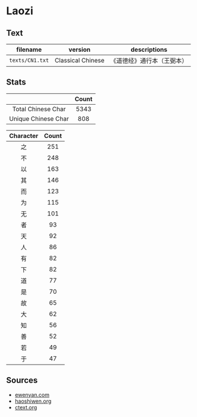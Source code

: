# Laozi

## Text

|    filename     |      version      |        descriptions        |
| :-------------: | :---------------: | :------------------------: |
| `texts/CN1.txt` | Classical Chinese | 《道德经》通行本（王弼本） |

## Stats

|                     | Count |
| :-----------------: | :---: |
| Total Chinese Char  | 5343  |
| Unique Chinese Char |  808  |

| Character | Count |
| :-------: | :---: |
|    之     |  251  |
|    不     |  248  |
|    以     |  163  |
|    其     |  146  |
|    而     |  123  |
|    为     |  115  |
|    无     |  101  |
|    者     |  93   |
|    天     |  92   |
|    人     |  86   |
|    有     |  82   |
|    下     |  82   |
|    道     |  77   |
|    是     |  70   |
|    故     |  65   |
|    大     |  62   |
|    知     |  56   |
|    善     |  52   |
|    若     |  49   |
|    于     |  47   |

## Sources

-   [ewenyan.com](http://ewenyan.com/contents/more/lz.html)
-   [haoshiwen.org](http://www.haoshiwen.org/book.php?id=24)
-   [ctext.org](https://ctext.org/dao-de-jing)
